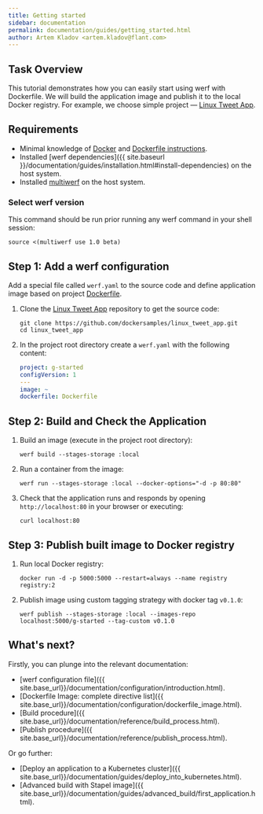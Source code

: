 ```yaml
---
title: Getting started
sidebar: documentation
permalink: documentation/guides/getting_started.html
author: Artem Kladov <artem.kladov@flant.com>
---
```


## Task Overview

This tutorial demonstrates how you can easily start using werf with Dockerfile.
We will build the application image and publish it to the local Docker registry.
For example, we choose simple project — [Linux Tweet App](https://github.com/dockersamples/linux_tweet_app).

## Requirements

* Minimal knowledge of [Docker](https://www.docker.com/) and [Dockerfile instructions](https://docs.docker.com/engine/reference/builder/).
* Installed [werf dependencies]({{ site.baseurl }}/documentation/guides/installation.html#install-dependencies) on the host system.
* Installed [multiwerf](https://github.com/flant/multiwerf) on the host system.

### Select werf version

This command should be run prior running any werf command in your shell session:

```shell
source <(multiwerf use 1.0 beta)
```

## Step 1: Add a werf configuration

Add a special file called `werf.yaml` to the source code and define application image based on project [Dockerfile](https://github.com/dockersamples/linux_tweet_app/blob/master/Dockerfile).

1.  Clone the [Linux Tweet App](https://github.com/dockersamples/linux_tweet_app) repository to get the source code:

    ```shell
    git clone https://github.com/dockersamples/linux_tweet_app.git
    cd linux_tweet_app
    ```

1.  In the project root directory create a `werf.yaml` with the following content:

    ```yaml
    project: g-started
    configVersion: 1
    ---
    image: ~
    dockerfile: Dockerfile
    ```

## Step 2: Build and Check the Application

1.  Build an image (execute in the project root directory):

    ```shell
    werf build --stages-storage :local
    ```

1.  Run a container from the image:

    ```shell
    werf run --stages-storage :local --docker-options="-d -p 80:80"
    ```

1.  Check that the application runs and responds by opening `http://localhost:80` in your browser or executing:

    ```shell
    curl localhost:80
    ```

## Step 3: Publish built image to Docker registry

1.  Run local Docker registry:

    ```shell
    docker run -d -p 5000:5000 --restart=always --name registry registry:2
    ```

2.  Publish image using custom tagging strategy with docker tag `v0.1.0`:

    ```shell
    werf publish --stages-storage :local --images-repo localhost:5000/g-started --tag-custom v0.1.0
    ```

## What's next?

Firstly, you can plunge into the relevant documentation:
* [werf configuration file]({{ site.base_url}}/documentation/configuration/introduction.html).
* [Dockerfile Image: complete directive list]({{ site.base_url}}/documentation/configuration/dockerfile_image.html).
* [Build procedure]({{ site.base_url}}/documentation/reference/build_process.html).
* [Publish procedure]({{ site.base_url}}/documentation/reference/publish_process.html).

Or go further:
* [Deploy an application to a Kubernetes cluster]({{ site.base_url}}/documentation/guides/deploy_into_kubernetes.html).
* [Advanced build with Stapel image]({{ site.base_url}}/documentation/guides/advanced_build/first_application.html).
